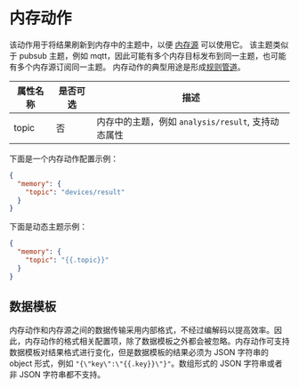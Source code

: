 # 内存动作

该动作用于将结果刷新到内存中的主题中，以便 [内存源](../../sources/builtin/memory.md) 可以使用它。 该主题类似于 pubsub 主题，例如 mqtt，因此可能有多个内存目标发布到同一主题，也可能有多个内存源订阅同一主题。 内存动作的典型用途是形成[规则管道](../../rule_pipeline.md)。

| 属性名称  | 是否可选 | 描述                                  |
|-------|------|-------------------------------------|
| topic | 否    | 内存中的主题，例如 `analysis/result`, 支持动态属性 |

下面是一个内存动作配置示例：

```json
{
  "memory": {
    "topic": "devices/result"
  }
}
```

下面是动态主题示例：

```json
{
  "memory": {
    "topic": "{{.topic}}"
  }
}
```

## 数据模板

内存动作和内存源之间的数据传输采用内部格式，不经过编解码以提高效率。因此，内存动作的格式相关配置项，除了数据模板之外都会被忽略。内存动作可支持数据模板对结果格式进行变化，但是数据模板的结果必须为 JSON 字符串的 object 形式，例如 `"{\"key\":\"{{.key}}\"}"`。数组形式的 JSON 字符串或者非 JSON 字符串都不支持。